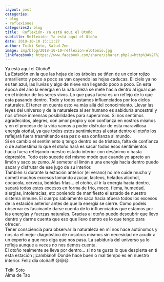 ```yaml
---
layout: post
categories:
- blog
- reflexiones
categories2: blog
title:  Reflexión- Ya está aquí el Otoño
subtitle: Reflexión- Ya está aquí el Otoño
date: 2018-10-10 15:11:27
author: Txiki Soto, Salud-Zen
image: img/blog/2018-10-10-reflexion-elOtonio.jpg
linkfacebook: https://www.facebook.com/sharer/sharer.php?u=http%3A%2F%2Fwww.salud-zen.com%2Fblog%2F2018%2F10%2F10%2Freflexion-El-Otonio.html&amp;src=sdkpreparse
---
```

Ya está aquí el Otoño!!  
La Estación en la que las hojas de los árboles se tiñen de un color rojizo amarillento y poco a poco se van cayendo las hojas caducas. El cielo ya no es tan azul, las lluvias y algo de nieve van llegando poco a poco.
En esta época del año la energía en la naturaleza se mete hacia dentro al igual que en el interior de los seres vivos. Lo que pasa fuera es un reflejo de lo que esta pasando dentro. Todo y todos estamos influenciados por los ciclos naturales. El tener en cuenta esto va más allá del conocimiento. Llevar las leyes del universo y de la naturaleza al ser humano es sabiduría ancestral y nos ofrece inmensas posibilidades para superarnos.
Si nos sentimos agradecidos, alegres, con amor propio y con confianza en nostros mismos y en el proceso de la vida vamos a poder disfrutar de esta maravillosa energía otoñal, ya que todos estos sentimientos al estar dentro el otoño los reflejará fuera trasmitiendo esa paz o esa confianza al mundo.   
Si en cambio el sentimiento q tengo dentro es de tristeza, falta de confianza o de autoestima lo que el otoño hará es sacar todos esos sentimientos hacia fuera reflejando nuestro estado interior con desánimo o hasta depresión.
Todo esto sucede del mismo modo que cuando yo apreto un limón y saco su zumo. Al someter al limón a una energía hacia dentro puedo sacar y disfrutar de ese jugo de su interior.  
También si durante la estación anterior (el verano) no me cuide mucho y cometí muchos excesos tomando azucar, lacteos, helados alcohol, cocacola, cerveza, bebidas frías... el otoño, al ir la energía hacia dentro, sacará todos estos excesos en forma de frío, moco, flema, humedad, alergias, intoleracias, etc poniendo de manifiesto el estado de nuestro sistema inmune. El cuerpo sabiamente saca hacia afuera todos los excesos de la estación anterior antes de que la energía se cierre.
Como podeís observar es fascinante darse cuenta de lo influenciados que estamos por las energías y fuerzas naturales. Gracias al otoño puedo descubrir que llevo dentro y darme cuenta que eso que llevo dentro es lo que tengo para ofrecer.  
Tener consciencia para observar la naturaleza en mí nos hace autónomos y nos da el mejor diagnóstico de nosotros mismos sin necesidad de acudir a un experto a que nos diga que nos pasa. La sabiduría del universo ya lo refleja aunque a veces no nos demos cuenta.  
El otoño realmente se lleva por dentro... si no te gusta lo que despierta en tí esta estación ¡¡cambialo!!
Donde hace buen o mal tiempo es en nuestro interior.
Feliz día otoñal!! 😃😃😃

Txiki Soto  
Alma de Tao  
